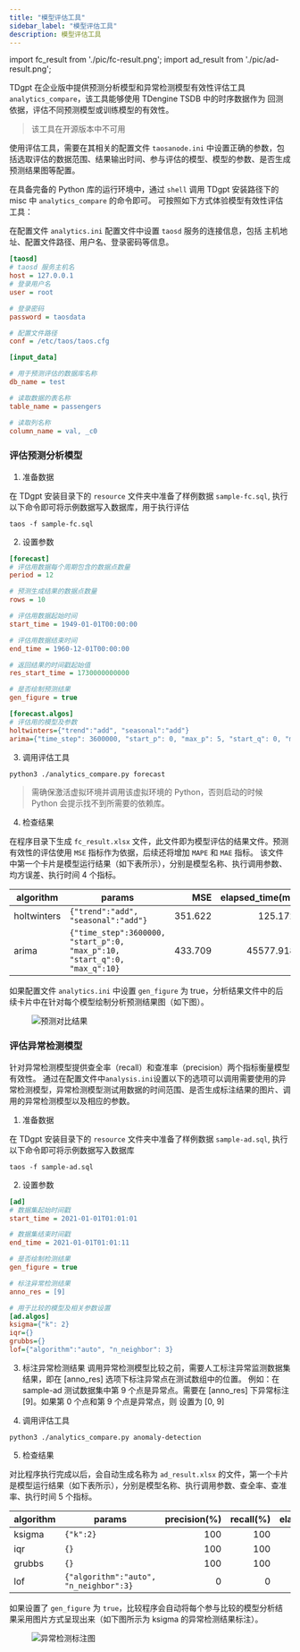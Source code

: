 ```yaml
---
title: "模型评估工具"
sidebar_label: "模型评估工具"
description: 模型评估工具
---
```


import fc_result from './pic/fc-result.png';
import ad_result from './pic/ad-result.png';

TDgpt 在企业版中提供预测分析模型和异常检测模型有效性评估工具 `analytics_compare`，该工具能够使用 TDengine TSDB 中的时序数据作为
回测依据，评估不同预测模型或训练模型的有效性。

> 该工具在开源版本中不可用

使用评估工具，需要在其相关的配置文件 `taosanode.ini` 中设置正确的参数，包括选取评估的数据范围、结果输出时间、参与评估的模型、模型的参数、是否生成预测结果图等配置。

在具备完备的 Python 库的运行环境中，通过 `shell` 调用 TDgpt 安装路径下的 misc 中 `analytics_compare` 的命令即可。
可按照如下方式体验模型有效性评估工具：

在配置文件 `analytics.ini` 配置文件中设置 `taosd` 服务的连接信息，包括 主机地址、配置文件路径、用户名、登录密码等信息。

```ini
[taosd]
# taosd 服务主机名
host = 127.0.0.1
# 登录用户名
user = root

# 登录密码
password = taosdata

# 配置文件路径
conf = /etc/taos/taos.cfg

[input_data]

# 用于预测评估的数据库名称
db_name = test

# 读取数据的表名称
table_name = passengers

# 读取列名称
column_name = val, _c0
```

### 评估预测分析模型

1. 准备数据

在 TDgpt 安装目录下的 `resource` 文件夹中准备了样例数据 `sample-fc.sql`, 执行以下命令即可将示例数据写入数据库，用于执行评估

```shell
taos -f sample-fc.sql
```

2. 设置参数

```ini
[forecast]
# 评估用数据每个周期包含的数据点数量
period = 12

# 预测生成结果的数据点数量
rows = 10

# 评估用数据起始时间
start_time = 1949-01-01T00:00:00

# 评估用数据结束时间
end_time = 1960-12-01T00:00:00

# 返回结果的时间戳起始值
res_start_time = 1730000000000

# 是否绘制预测结果
gen_figure = true

[forecast.algos]
# 评估用的模型及参数
holtwinters={"trend":"add", "seasonal":"add"}
arima={"time_step": 3600000, "start_p": 0, "max_p": 5, "start_q": 0, "max_q": 5}
```

3. 调用评估工具

```shell
python3 ./analytics_compare.py forecast
```

> 需确保激活虚拟环境并调用该虚拟环境的 Python，否则启动的时候 Python 会提示找不到所需要的依赖库。

4. 检查结果

在程序目录下生成 `fc_result.xlsx` 文件，此文件即为模型评估的结果文件。预测有效性的评估使用 `MSE` 指标作为依据，后续还将增加 `MAPE` 和 `MAE` 指标。
该文件中第一个卡片是模型运行结果（如下表所示），分别是模型名称、执行调用参数、均方误差、执行时间 4 个指标。

| algorithm   | params                                                                    |     MSE | elapsed_time(ms.) |
| ----------- | ------------------------------------------------------------------------- |--------:|------------------:|
| holtwinters | `{"trend":"add", "seasonal":"add"}`                                       | 351.622 |          125.1721 |
| arima       | `{"time_step":3600000, "start_p":0, "max_p":10, "start_q":0, "max_q":10}` | 433.709 |        45577.9187 |

如果配置文件 `analytics.ini` 中设置 `gen_figure` 为 true，分析结果文件中的后续卡片中在针对每个模型绘制分析预测结果图（如下图）。

<figure style={{textAlign:"center"}}>
<img src={fc_result} alt="预测对比结果"/>
</figure>

### 评估异常检测模型

针对异常检测模型提供查全率（recall）和查准率（precision）两个指标衡量模型有效性。
通过在配置文件中`analysis.ini`设置以下的选项可以调用需要使用的异常检测模型，异常检测模型测试用数据的时间范围、是否生成标注结果的图片、调用的异常检测模型以及相应的参数。

1. 准备数据

在 TDgpt 安装目录下的 `resource` 文件夹中准备了样例数据 `sample-ad.sql`, 执行以下命令即可将示例数据写入数据库

```shell
taos -f sample-ad.sql
```

2. 设置参数

```ini
[ad]
# 数据集起始时间戳
start_time = 2021-01-01T01:01:01

# 数据集结束时间戳
end_time = 2021-01-01T01:01:11

# 是否绘制检测结果
gen_figure = true

# 标注异常检测结果
anno_res = [9]

# 用于比较的模型及相关参数设置
[ad.algos]
ksigma={"k": 2}
iqr={}
grubbs={}
lof={"algorithm":"auto", "n_neighbor": 3}
```

3. 标注异常检测结果
   调用异常检测模型比较之前，需要人工标注异常监测数据集结果，即在 [anno_res] 选项下标注异常点在测试数组中的位置。
   例如：在 sample-ad 测试数据集中第 9 个点是异常点。需要在 [anno_res] 下异常标注 [9]。如果第 0 个点和第 9 个点是异常点，则
   设置为 [0, 9]

4. 调用评估工具

```shell
python3 ./analytics_compare.py anomaly-detection
```

5. 检查结果

对比程序执行完成以后，会自动生成名称为 `ad_result.xlsx` 的文件，第一个卡片是模型运行结果（如下表所示），分别是模型名称、执行调用参数、查全率、查准率、执行时间 5 个指标。

| algorithm | params                                 | precision(%) | recall(%) | elapsed_time(ms.) |
| --------- | -------------------------------------- |-------------:|----------:|------------------:|
| ksigma    | `{"k":2}`                              |          100 |       100 |             0.453 |
| iqr       | `{}`                                   |          100 |       100 |             2.727 |
| grubbs    | `{}`                                   |          100 |       100 |             2.811 |
| lof       | `{"algorithm":"auto", "n_neighbor":3}` |            0 |         0 |             4.660 |

如果设置了 `gen_figure` 为 `true`，比较程序会自动将每个参与比较的模型分析结果采用图片方式呈现出来（如下图所示为 ksigma 的异常检测结果标注）。

<figure style={{textAlign:"center"}}>
<img src={ad_result} alt="异常检测标注图"/>
</figure>
